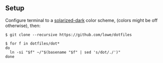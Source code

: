 ## Setup

Configure terminal to a [solarized-dark](http://ethanschoonover.com/solarized) color scheme,
(colors might be off otherwise), then:
```
$ git clone --recursive https://github.com/lowe/dotfiles

$ for f in dotfiles/dot*
do
  ln -si "$f" ~/"$(basename "$f" | sed 's/dot/./')"
done
```
